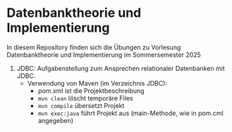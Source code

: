 # Datenbanktheorie und Implementierung

In diesem Repository finden sich die Übungen zu Vorlesung Datenbanktheorie und Implementierung im Sommersemester 2025

1. JDBC: Aufgabenstellung zum Ansprechen relationaler Datenbanken mit JDBC. 
   - Verwendung von Maven (im Verzeichnis JDBC):
      - pom.xml ist die Projektbeschreibung
      - `mvn clean` löscht temporäre Files
      - `mvn compile` übersetzt Projekt
      - `mvn exec:java` führt Projekt aus (main-Methode, wie in pom.cml angegeben)


